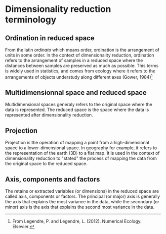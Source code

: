 # Dimensionality reduction terminology

## Ordination in reduced space

From the latin *ordinato* which means order, ordination is the
arrangement of units in some order. In the context of dimensionality
reduction, ordination refers to the arrangement of samples in a reduced space
where the distances between samples are preserved as much as possible.
This terms is widely used in statistics, and comes from ecology where 
it refers to the arrangements of objects understudy along different axes 
(Gower, 1984)[^1]

## Multidimensionnal space and reduced space
Multidimensional spaces generaly refers to the original space where the
data is represented. The reduced space is the space where the data is
represented after dimensionality reduction.

## Projection
Projection is the operation of mapping a point from a high-dimensional
space to a lower-dimensional space. In geography for example, it refers
to the representation of the earth (3D) to a flat map. It is used in
the context of dimensionality reduction to "stated" the process
of mapping the data from the original space to the reduced space.

## Axis, components and factors
The retains or extracted variables (or dimensions) in the reduced space 
are called axis, components or factors. The principal (or major) axis is generally
the axis that explains the most variance in the data, while the
secondary (or minor) axis is the axis that explains the second most
variance in the data.

[^1]: From Legendre, P. and Legendre, L. (2012). Numerical Ecology. Elsevier.






